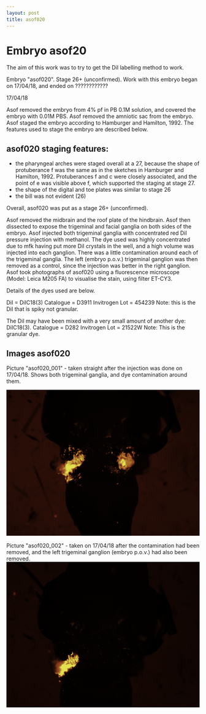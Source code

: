 ```yaml
---
layout: post
title: asof020
---
```


# Embryo asof20

The aim of this work was to try to get the DiI labelling method to work.

Embryo "asof020". Stage 26+ (unconfirmed). Work with this embryo began on 17/04/18, and ended on ????????????


17/04/18

Asof removed the embryo from 4% pf in PB 0.1M solution, and covered the embryo with 0.01M PBS. Asof removed the amniotic sac from the embryo. Asof staged the embryo according to Hamburger and Hamilton, 1992. The features used to stage the embryo are described below.

## asof020 staging features:

- the pharyngeal arches were staged overall at a 27, because the shape of protuberance f was the same as in the sketches in Hamburger and Hamilton, 1992. Protuberances f and c were closely associated, and the point of e was visible above f, which supported the staging at stage 27.
- the shape of the digital and toe plates was similar to stage 26
- the bill was not evident (26)

Overall, asof020 was put as a stage 26+ (unconfirmed).

Asof removed the midbrain and the roof plate of the hindbrain. Asof then dissected to expose the trigeminal and facial ganglia on both sides of the embryo. Asof injected both trigeminal ganglia with concentrated red DiI pressure injection with methanol. The dye used was highly concentrated due to mfk having put more DiI crystals in the well, and a high volume was injected into each ganglion. There was a little contamination around each of the trigeminal ganglia. The left (embryo p.o.v.) trigeminal ganglion was then removed as a control, since the injection was better in the right ganglion. Asof took photographs of asof020 using a fluorescence microscope (Model: Leica M205 FA) to visualise the stain, using filter ET-CY3.


Details of the dyes used are below.

DiI = DiIC18(3)
Catalogue = D3911 Invitrogen
Lot = 454239
Note: this is the DiI that is spiky not granular.

The DiI may have been mixed with a very small amount of another dye: DiIC18(3).
Catalogue = D282 Invitrogen
Lot = 21522W
Note: This is the granular dye.


## Images asof020

Picture "asof020_001" - taken straight after the injection was done on 17/04/18. Shows both trigeminal ganglia, and dye contamination around them.

![Image asof020_001](https://github.com/ansoffe/kubke.github.io/blob/master/_data/asof020_001.png)

Picture "asof020_002" - taken on 17/04/18 after the contamination had been removed, and the left trigeminal ganglion (embryo p.o.v.) had also been removed. ![Image asof020_002](https://github.com/ansoffe/kubke.github.io/blob/master/_data/asof020_002.png)

